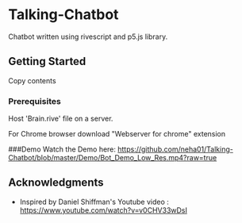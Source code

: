 
# Talking-Chatbot

Chatbot written using rivescript and p5.js library.

## Getting Started
Copy contents 


### Prerequisites

Host 'Brain.rive' file on a server.

For Chrome browser download "Webserver for chrome" extension

###Demo
Watch the Demo here: https://github.com/neha01/Talking-Chatbot/blob/master/Demo/Bot_Demo_Low_Res.mp4?raw=true


## Acknowledgments

* Inspired by Daniel Shiffman's Youtube video : https://www.youtube.com/watch?v=v0CHV33wDsI
